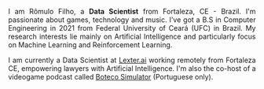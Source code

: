 <!-- <img src="images/me.jpg?raw=true" alt="Photo" width="200" style="text-align: center"/> -->

<div style="text-align: justify"> 

<p>I am Rômulo Filho, a <b>Data Scientist</b> from Fortaleza, CE - Brazil. I'm passionate about games, technology and music. I've got a B.S in Computer Engineering in 2021 from Federal University of Ceará (UFC) in Brazil. My research interests lie mainly on Artificial Intelligence and particularly focus on Machine Learning and Reinforcement Learning.</p>

<p>I am currently a Data Scientist at <a href="http://lexter.ai">Lexter.ai</a> working remotely from Fortaleza CE, empowering lawyers with Artificial Intelligence. I'm also the co-host of a videogame podcast called <a href="http://anchor.fm/botecosimulator">Boteco Simulator</a> (Portuguese only).</p>

</div>
